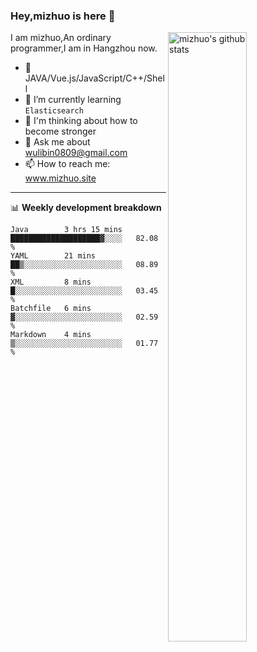 ### Hey,mizhuo is here 👋

<img align="right" alt="mizhuo's github stats" width="50%" src="https://github-readme-stats.vercel.app/api?username=mizhuo&theme=tokyonight&show_icons=true">

I am mizhuo,An ordinary programmer,I am in Hangzhou now.

- 🔭 JAVA/Vue.js/JavaScript/C++/Shell
- 🌱 I’m currently learning `Elasticsearch`
- 🤔 I'm thinking about how to become stronger
- 💬 Ask me about wulibin0809@gmail.com
- 📫 How to reach me: www.mizhuo.site

---
📊 **Weekly development breakdown**

<!--START_SECTION:waka-->
```text
Java        3 hrs 15 mins   ████████████████████▓░░░░   82.08 % 
YAML        21 mins         ██▒░░░░░░░░░░░░░░░░░░░░░░   08.89 % 
XML         8 mins          █░░░░░░░░░░░░░░░░░░░░░░░░   03.45 % 
Batchfile   6 mins          ▓░░░░░░░░░░░░░░░░░░░░░░░░   02.59 % 
Markdown    4 mins          ▒░░░░░░░░░░░░░░░░░░░░░░░░   01.77 % 
```
<!--END_SECTION:waka-->
